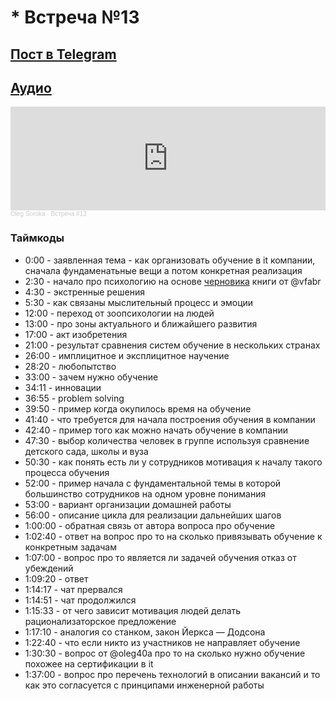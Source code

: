 # * Встреча №13

## [Пост в Telegram](https://t.me/modernsd/22936)

## [Аудио](https://soundcloud.com/oleg-soroka/vstrecha-13)

<iframe width="100%" height="166" scrolling="no" frameborder="no" allow="autoplay" src="https://w.soundcloud.com/player/?url=https%3A//api.soundcloud.com/tracks/1630941828&color=%23ff5500&auto_play=false&hide_related=false&show_comments=true&show_user=true&show_reposts=false&show_teaser=true"></iframe><div style="font-size: 10px; color: #cccccc;line-break: anywhere;word-break: normal;overflow: hidden;white-space: nowrap;text-overflow: ellipsis; font-family: Interstate,Lucida Grande,Lucida Sans Unicode,Lucida Sans,Garuda,Verdana,Tahoma,sans-serif;font-weight: 100;"><a href="https://soundcloud.com/oleg-soroka" title="Oleg Soroka" target="_blank" style="color: #cccccc; text-decoration: none;">Oleg Soroka</a> · <a href="https://soundcloud.com/oleg-soroka/vstrecha-13" title="Встреча #13" target="_blank" style="color: #cccccc; text-decoration: none;">Встреча #13</a></div>

### Таймкоды

- 0:00 - заявленная тема - как организовать обучение в it компании, сначала фундаменатьные вещи а потом конкретная реализация
- 2:30 - начало про психологию на основе [черновика](https://t.me/modernsd/22887) книги от @vfabr
- 4:30 - экстренные решения
- 5:30 - как связаны мыслительный процесс и эмоции
- 12:00 - переход от зоопсихологии на людей
- 13:00 - про зоны актуального и ближайшего развития
- 17:00 - акт изобретения
- 21:00 - результат сравнения систем обучение в нескольких странах
- 26:00 - имплицитное и эксплицитное научение
- 28:20 - любопытство
- 33:00 - зачем нужно обучение
- 34:11 - инновации
- 36:55 - problem solving
- 39:50 - пример когда окупилось время на обучение
- 41:40 - что требуется для начала построения обучения в компании
- 42:40 - пример того как можно начать обучение в компании
- 47:30 - выбор количества человек в группе используя сравнение детского сада, школы и вуза
- 50:30 - как понять есть ли у сотрудников мотивация к началу такого процесса обучения
- 52:00 - пример начала с фундаментальной темы в которой большинство сотрудников на одном уровне понимания
- 53:00 - вариант организации домашней работы
- 56:00 - описание цикла для реализации дальнейших шагов
- 1:00:00 - обратная связь от автора вопроса про обучение
- 1:02:40 - ответ на вопрос про то на сколько привязывать обучение к конкретным задачам
- 1:07:00 - вопрос про то является ли задачей обучения отказ от убеждений
- 1:09:20 - ответ
- 1:14:17 - чат прервался
- 1:14:51 - чат продолжился
- 1:15:33 - от чего зависит мотивация людей делать рационализаторское предложение
- 1:17:10 - аналогия со станком, закон Йеркса — Додсона
- 1:22:40 - что если никто из участников не направляет обучение
- 1:30:30 - вопрос от @oleg40a про то на сколько нужно обучение похожее на сертификации в it
- 1:37:00 - вопрос про перечень технологий в описании вакансий и то как это согласуется с принципами инженерной работы
